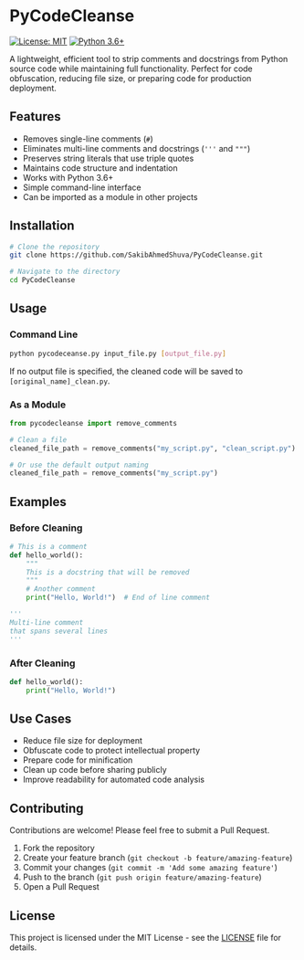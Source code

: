 # PyCodeCleanse

[![License: MIT](https://img.shields.io/badge/License-MIT-blue.svg)](https://opensource.org/licenses/MIT)
[![Python 3.6+](https://img.shields.io/badge/python-3.6+-blue.svg)](https://www.python.org/downloads/)

A lightweight, efficient tool to strip comments and docstrings from Python source code while maintaining full functionality. Perfect for code obfuscation, reducing file size, or preparing code for production deployment.

## Features

- Removes single-line comments (`#`)
- Eliminates multi-line comments and docstrings (`'''` and `"""`)
- Preserves string literals that use triple quotes
- Maintains code structure and indentation
- Works with Python 3.6+
- Simple command-line interface
- Can be imported as a module in other projects

## Installation

```bash
# Clone the repository
git clone https://github.com/SakibAhmedShuva/PyCodeCleanse.git

# Navigate to the directory
cd PyCodeCleanse
```

## Usage

### Command Line

```bash
python pycodeceanse.py input_file.py [output_file.py]
```

If no output file is specified, the cleaned code will be saved to `[original_name]_clean.py`.

### As a Module

```python
from pycodecleanse import remove_comments

# Clean a file
cleaned_file_path = remove_comments("my_script.py", "clean_script.py")

# Or use the default output naming
cleaned_file_path = remove_comments("my_script.py")
```

## Examples

### Before Cleaning

```python
# This is a comment
def hello_world():
    """
    This is a docstring that will be removed
    """
    # Another comment
    print("Hello, World!")  # End of line comment

'''
Multi-line comment
that spans several lines
'''
```

### After Cleaning

```python
def hello_world():
    print("Hello, World!")
```

## Use Cases

- Reduce file size for deployment
- Obfuscate code to protect intellectual property
- Prepare code for minification
- Clean up code before sharing publicly
- Improve readability for automated code analysis

## Contributing

Contributions are welcome! Please feel free to submit a Pull Request.

1. Fork the repository
2. Create your feature branch (`git checkout -b feature/amazing-feature`)
3. Commit your changes (`git commit -m 'Add some amazing feature'`)
4. Push to the branch (`git push origin feature/amazing-feature`)
5. Open a Pull Request

## License

This project is licensed under the MIT License - see the [LICENSE](LICENSE) file for details.
